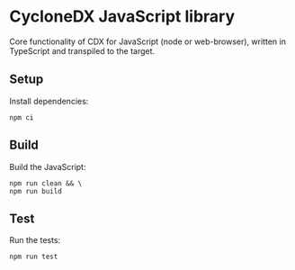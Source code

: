 # CycloneDX JavaScript library

Core functionality of CDX for JavaScript (node or web-browser),
written in TypeScript and transpiled to the target.

## Setup

Install dependencies:
```shell
npm ci
```

## Build

Build the JavaScript:
```shell
npm run clean && \
npm run build
```

## Test

Run the tests:
```shell
npm run test
```
